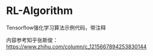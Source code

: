 # RL-Algorithm
Tensorflow强化学习算法示例代码，带注释

内容参考知乎张斯俊：https://www.zhihu.com/column/c_1215667894253830144
